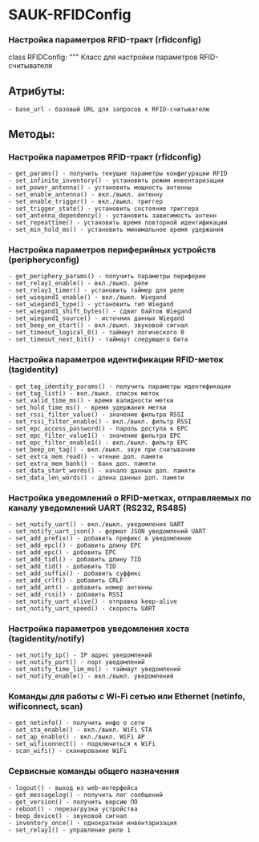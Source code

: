 # SAUK-RFIDConfig

### Настройка параметров RFID-тракт (rfidconfig) 
class RFIDConfig:
    """
    Класс для настройки параметров RFID-считывателя

##    Атрибуты:
    - base_url - базовый URL для запросов к RFID-считывателю

##    Методы:
### Настройка параметров RFID-тракт (rfidconfig) 
    - get_params() - получить текущие параметры конфигурации RFID
    - set_infinite_inventory() - установить режим инвентаризации
    - set_power_antenna() - установить мощность антенны 
    - set_enable_antenna() - вкл./выкл. антенну
    - set_enable_trigger() - вкл./выкл. триггер
    - set_trigger_state() - установить состояние триггера
    - set_antenna_dependency() - установить зависимость антенн
    - set_repeattime() - установить время повторной идентификации
    - set_min_hold_ms() - установить минимальное время удержания
### Настройка параметров периферийных устройств (peripheryconfig)    
    - get_periphery_params() - получить параметры периферии
    - set_relay1_enable() - вкл./выкл. реле
    - set_relay1_timer() - установить таймер для реле
    - set_wiegand1_enable() - вкл./выкл. Wiegand
    - set_wiegand1_type() - установить тип Wiegand
    - set_wiegand1_shift_bytes() - сдвиг байтов Wiegand
    - set_wiegand1_source() - источник данных Wiegand
    - set_beep_on_start() - вкл./выкл. звуковой сигнал
    - set_timeout_logical_0() - таймаут логического 0
    - set_timeout_next_bit() - таймаут следующего бита
### Настройка параметров идентификации RFID-меток (tagidentity)
    - get_tag_identity_params() - получить параметры идентификации
    - set_tag_list() - вкл./выкл. список меток
    - set_valid_time_ms() - время валидности метки
    - set_hold_time_ms() - время удержания метки
    - set_rssi_filter_value() - значение фильтра RSSI
    - set_rssi_filter_enable() - вкл./выкл. фильтр RSSI
    - set_epc_access_password() - пароль доступа к EPC
    - set_epc_filter_value1() - значение фильтра EPC
    - set_epc_filter_enable1() - вкл./выкл. фильтр EPC
    - set_beep_on_tag() - вкл./выкл. звук при считывании
    - set_extra_mem_read() - чтение доп. памяти
    - set_extra_mem_bank() - банк доп. памяти
    - set_data_start_words() - начало данных доп. памяти 
    - set_data_len_words() - длина данных доп. памяти
### Настройка уведомлений о RFID-метках, отправляемых по каналу уведомлений UART (RS232, RS485)
    - set_notify_uart() - вкл./выкл. уведомления UART
    - set_notify_uart_json() - формат JSON уведомлений UART
    - set_add_prefix() - добавить префикс в уведомление 
    - set_add_epcl() - добавить длину EPC
    - set_add_epc() - добавить EPC
    - set_add_tidl() - добавить длину TID
    - set_add_tid() - добавить TID
    - set_add_suffix() - добавить суффикс
    - set_add_crlf() - добавить CRLF 
    - set_add_ant() - добавить номер антенны
    - set_add_rssi() - добавить RSSI
    - set_notify_uart_alive() - отправка keep-alive
    - set_notify_uart_speed() - скорость UART
### Настройка параметров уведомления хоста (tagidentity/notify)
    - set_notify_ip() - IP адрес уведомлений 
    - set_notify_port() - порт уведомлений
    - set_notify_time_lim_ms() - таймаут уведомлений
    - set_notify_enable() - вкл./выкл. уведомлений
### Команды для работы с Wi-Fi сетью или Ethernet (netinfo, wificonnect, scan)
    - get_netinfo() - получить инфо о сети
    - set_sta_enable() - вкл./выкл. WiFi STA
    - set_ap_enable() - вкл./выкл. WiFi AP  
    - set_wificonnect() - подключиться к WiFi
    - scan_wifi() - сканирование WiFi
### Сервисные команды общего назначения
    - logout() - выход из web-интерфейса
    - get_messagelog() - получить лог сообщений
    - get_version() - получить версию ПО
    - reboot() - перезагрузка устройства
    - beep_device() - звуковой сигнал
    - inventory_once() - однократная инвентаризация
    - set_relay1() - управление реле 1
